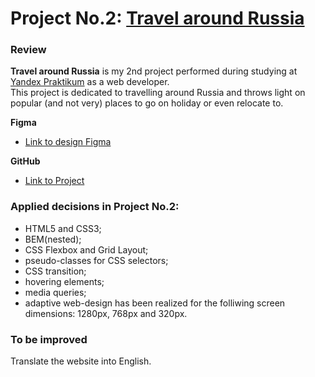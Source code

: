 # Project No.2: [Travel around Russia](https://github.com/NikRais/russian-travel)

### Review
**Travel around Russia** is my 2nd project performed during studying at [Yandex Praktikum](https://practicum.yandex.ru/) as a web developer.  
This project is dedicated to travelling around Russia and throws light on popular (and not very) places to go on holiday or even relocate to.

**Figma**

* [Link to design Figma](https://www.figma.com/file/5S2WSbEFL6awjVWJ0NWL8Q/Sprint-3_-Russia-_-desktop-mobile?node-id=28503%3A0)

**GitHub**

* [Link to Project](https://nikrais.github.io/russian-travel/index.html)

### Applied decisions in Project No.2:

* HTML5 and CSS3;
* BEM(nested);
* CSS Flexbox and Grid Layout;
* pseudo-classes for CSS selectors;
* CSS transition;
* hovering elements;
* media queries;  
* adaptive web-design has been realized for the folliwing screen dimensions: 1280px, 768px and 320px.

### To be improved
Translate the website into English.
